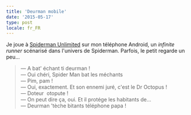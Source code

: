```yaml
---
title: 'Deurman mobile'
date: '2015-05-17'
type: post
locale: fr_FR
---
```


Je joue à [Spiderman Unlimited](http://www.gameloft.com/minisites/spidermanunlimited-us/) sur mon téléphone Android, un _infinite  runner_ scénarisé dans l'univers de Spiderman. Parfois, le petit regarde un peu...

> — A bat' échant ti deurman !  
> — Oui chéri, Spider Man bat les méchants  
> — Pim, pam !  
> — Oui, exactement. Et son ennemi juré, c'est le Dr Octopus !  
> — Doteur  otopute !  
> — On peut dire ça, oui. Et il protége les habitants de...  
> — Deurman 'tèche bitants téléphone papa !

